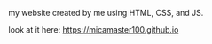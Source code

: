 my website created by me using HTML, CSS, and JS.

look at it here: 
https://micamaster100.github.io
